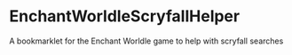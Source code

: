 # EnchantWorldleScryfallHelper
A bookmarklet for the Enchant Worldle game to help with scryfall searches

